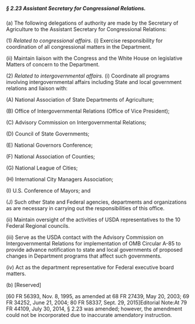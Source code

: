 ##### § 2.23 Assistant Secretary for Congressional Relations. #####

(a) The following delegations of authority are made by the Secretary of Agriculture to the Assistant Secretary for Congressional Relations:

(1) *Related to congressional affairs.* (i) Exercise responsibility for coordination of all congressional matters in the Department.

(ii) Maintain liaison with the Congress and the White House on legislative Matters of concern to the Department.

(2) *Related to intergovernmental affairs.* (i) Coordinate all programs involving intergovernmental affairs including State and local government relations and liaison with:

(A) National Association of State Departments of Agriculture;

(B) Office of Intergovernmental Relations (Office of Vice President);

(C) Advisory Commission on Intergovernmental Relations;

(D) Council of State Governments;

(E) National Governors Conference;

(F) National Association of Counties;

(G) National League of Cities;

(H) International City Managers Association;

(I) U.S. Conference of Mayors; and

(J) Such other State and Federal agencies, departments and organizations as are necessary in carrying out the responsibilities of this office.

(ii) Maintain oversight of the activities of USDA representatives to the 10 Federal Regional councils.

(iii) Serve as the USDA contact with the Advisory Commission on Intergovernmental Relations for implementation of OMB Circular A-85 to provide advance notification to state and local governments of proposed changes in Department programs that affect such governments.

(iv) Act as the department representative for Federal executive board matters.

(b) [Reserved]

[60 FR 56393, Nov. 8, 1995, as amended at 68 FR 27439, May 20, 2003; 69 FR 34252, June 21, 2004; 80 FR 58337, Sept. 29, 2015]Editorial Note:At 79 FR 44109, July 30, 2014, § 2.23 was amended; however, the amendment could not be incorporated due to inaccurate amendatory instruction.